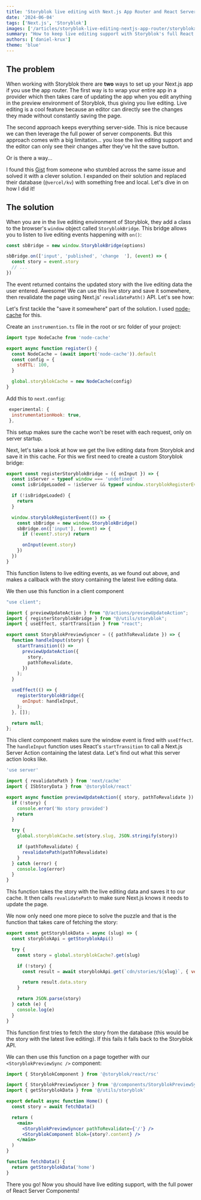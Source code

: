 ```yaml
---
title: 'Storyblok live editing with Next.js App Router and React Server Components'
date: '2024-06-04'
tags: ['Next.js', 'Storyblok']
images: ['/articles/storyblok-live-editing-nextjs-app-router/storyblokxnextjs.webp']
summary: "How to keep live editing support with Storyblok's full React Server Components approach for Next.js"
authors: ['daniel-krux']
theme: 'blue'
---
```


## The problem

When working with Storyblok there are **two** ways to set up your Next.js app if you use the app router. The first way is to wrap your entire app in a provider which then takes care of updating the app when you edit anything in the preview environment of Storyblok, thus giving you live editing. Live editing is a cool feature because an editor can directly see the changes they made without constantly saving the page.

The second approach keeps everything server-side. This is nice because we can then leverage the full power of server components. But this approach comes with a big limitation... you lose the live editing support and the editor can only see their changes after they've hit the save button.

Or is there a way...

I found this [Gist](https://gist.github.com/Ventanas95Dev/2683f50accac68369ef6bdc3fc62e392) from someone who stumbled across the same issue and solved it with a clever solution. I expanded on their solution and replaced their database (`@vercel/kv`) with something free and local. Let's dive in on how I did it!

## The solution

When you are in the live editing environment of Storyblok, they add a class to the browser's `window` object called `StoryblokBridge`. This bridge allows you to listen to live editing events happening with `on()`:

```js
const sbBridge = new window.StoryblokBridge(options)

sbBridge.on(['input', 'published', 'change  '], (event) => {
  const story = event.story
  // ...
})
```

The event returned contains the updated story with the live editing data the user entered. Awesome!
We can use this live story and save it somewhere, then revalidate the page using Next.js' `revalidatePath()` API. Let's see how:

Let's first tackle the "save it somewhere" part of the solution. I used [node-cache](https://github.com/node-cache/node-cache) for this.

Create an `instrumention.ts` file in the root or src folder of your project:

```jsx
import type NodeCache from 'node-cache'

export async function register() {
  const NodeCache = (await import('node-cache')).default
  const config = {
    stdTTL: 100,
  }

  global.storyblokCache = new NodeCache(config)
}
```

Add this to `next.config`:

```js
 experimental: {
  instrumentationHook: true,
 },
```

This setup makes sure the cache won't be reset with each request, only on server startup.

Next, let's take a look at how we get the live editing data from Storyblok and save it in this cache.
For this we first need to create a custom Storyblok bridge:

```jsx
export const registerStoryblokBridge = ({ onInput }) => {
  const isServer = typeof window === 'undefined'
  const isBridgeLoaded = !isServer && typeof window.storyblokRegisterEvent !== 'undefined'

  if (!isBridgeLoaded) {
    return
  }

  window.storyblokRegisterEvent(() => {
    const sbBridge = new window.StoryblokBridge()
    sbBridge.on(['input'], (event) => {
      if (!event?.story) return

      onInput(event.story)
    })
  })
}
```

This function listens to live editing events, as we found out above, and makes a callback with the story containing the latest live editing data.

We then use this function in a client component

```jsx
"use client";

import { previewUpdateAction } from "@/actions/previewUpdateAction";
import { registerStoryblokBridge } from "@/utils/storyblok";
import { useEffect, startTransition } from "react";

export const StoryblokPreviewSyncer = ({ pathToRevalidate }) => {
  function handleInput(story) {
    startTransition(() =>
      previewUpdateAction({
        story,
        pathToRevalidate,
      })
    );
  }

  useEffect(() => {
    registerStoryblokBridge({
      onInput: handleInput,
    );
  }, []);

  return null;
};

```

This client component makes sure the window event is fired with `useEffect`. The `handleInput` function uses React's `startTransition` to call a Next.js Server Action containing the latest data. Let's find out what this server action looks like.

```jsx
'use server'

import { revalidatePath } from 'next/cache'
import { ISbStoryData } from '@storyblok/react'

export async function previewUpdateAction({ story, pathToRevalidate }) {
  if (!story) {
    console.error('No story provided')
    return
  }

  try {
    global.storyblokCache.set(story.slug, JSON.stringify(story))

    if (pathToRevalidate) {
      revalidatePath(pathToRevalidate)
    }
  } catch (error) {
    console.log(error)
  }
}
```

This function takes the story with the live editing data and saves it to our cache. It then calls `revalidatePath` to make sure Next.js knows it needs to update the page.

We now only need one more piece to solve the puzzle and that is the function that takes care of fetching the story:

```jsx
export const getStoryblokData = async (slug) => {
  const storyblokApi = getStoryblokApi()

  try {
    const story = global.storyblokCache?.get(slug)

    if (!story) {
      const result = await storyblokApi.get(`cdn/stories/${slug}`, { version: 'draft' })

      return result.data.story
    }

    return JSON.parse(story)
  } catch (e) {
    console.log(e)
  }
}
```

This function first tries to fetch the story from the database (this would be the story with the latest live editing). If this fails it falls back to the Storyblok API.

We can then use this function on a page together with our `<StoryblokPreviewSync />` component:

```jsx
import { StoryblokComponent } from '@storyblok/react/rsc'

import { StoryblokPreviewSyncer } from '@/components/StoryblokPreviewSync'
import { getStoryblokData } from '@/utils/storyblok'

export default async function Home() {
  const story = await fetchData()

  return (
    <main>
      <StoryblokPreviewSyncer pathToRevalidate={'/'} />
      <StoryblokComponent blok={story?.content} />
    </main>
  )
}

function fetchData() {
  return getStoryblokData('home')
}
```

There you go! Now you should have live editing support, with the full power of React Server Components!
